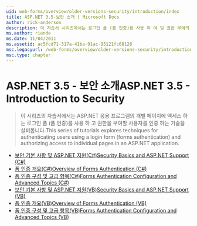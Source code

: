 ```yaml
---
uid: web-forms/overview/older-versions-security/introduction/index
title: ASP.NET 3.5-보안 소개 | Microsoft Docs
author: rick-anderson
description: 이 자습서 시리즈에서는 로그인 폼 (폼 인증)를 사용 하 여 및 권한 부여의 개별 페이지에 액세스 하는 사용자를 인증 하는 기술을 탐색 하는 중...
ms.author: riande
ms.date: 11/04/2011
ms.assetid: ac5fcd71-317a-41ba-91ac-95121fc68126
msc.legacyurl: /web-forms/overview/older-versions-security/introduction
msc.type: chapter
---
```

<a name="aspnet-35---introduction-to-security"></a><span data-ttu-id="d742d-103">ASP.NET 3.5 - 보안 소개</span><span class="sxs-lookup"><span data-stu-id="d742d-103">ASP.NET 3.5 - Introduction to Security</span></span>
====================
> <span data-ttu-id="d742d-104">이 시리즈의 자습서에서는 ASP.NET 응용 프로그램의 개별 페이지에 액세스 하는 로그인 폼 (폼 인증)를 사용 하 고 권한을 부여할 사용자를 인증 하는 기술을 살펴봅니다.</span><span class="sxs-lookup"><span data-stu-id="d742d-104">This series of tutorials explores techniques for authenticating users using a login form (forms authentication) and authorizing access to individual pages in an ASP.NET application.</span></span>


- [<span data-ttu-id="d742d-105">보안 기본 사항 및 ASP.NET 지원(C#)</span><span class="sxs-lookup"><span data-stu-id="d742d-105">Security Basics and ASP.NET Support (C#)</span></span>](security-basics-and-asp-net-support-cs.md)
- [<span data-ttu-id="d742d-106">폼 인증 개요(C#)</span><span class="sxs-lookup"><span data-stu-id="d742d-106">Overview of Forms Authentication (C#)</span></span>](an-overview-of-forms-authentication-cs.md)
- [<span data-ttu-id="d742d-107">폼 인증 구성 및 고급 항목(C#)</span><span class="sxs-lookup"><span data-stu-id="d742d-107">Forms Authentication Configuration and Advanced Topics (C#)</span></span>](forms-authentication-configuration-and-advanced-topics-cs.md)
- [<span data-ttu-id="d742d-108">보안 기본 사항 및 ASP.NET 지원(VB)</span><span class="sxs-lookup"><span data-stu-id="d742d-108">Security Basics and ASP.NET Support (VB)</span></span>](security-basics-and-asp-net-support-vb.md)
- [<span data-ttu-id="d742d-109">폼 인증 개요(VB)</span><span class="sxs-lookup"><span data-stu-id="d742d-109">Overview of Forms Authentication (VB)</span></span>](an-overview-of-forms-authentication-vb.md)
- [<span data-ttu-id="d742d-110">폼 인증 구성 및 고급 항목(VB)</span><span class="sxs-lookup"><span data-stu-id="d742d-110">Forms Authentication Configuration and Advanced Topics (VB)</span></span>](forms-authentication-configuration-and-advanced-topics-vb.md)
